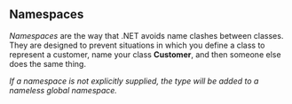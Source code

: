 ## Namespaces

_Namespaces_ are the way that .NET avoids name clashes between classes. They are designed to prevent situations in which you define a class to represent a customer, name your class __Customer__, and then someone else does the same thing.

_If a namespace is not explicitly supplied, the type will be added to a nameless global namespace._

